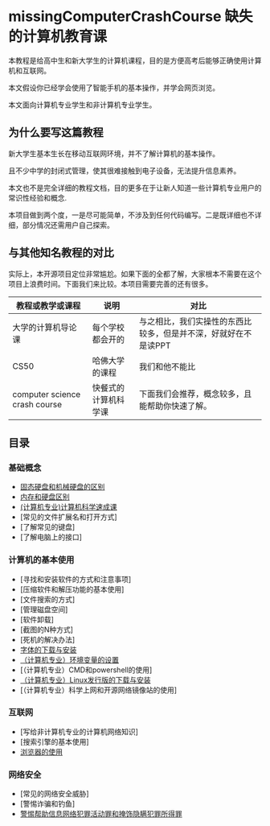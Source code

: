 # missingComputerCrashCourse 缺失的计算机教育课
本教程是给高中生和新大学生的计算机课程，目的是方便高考后能够正确使用计算机和互联网。

本文假设你已经学会使用了智能手机的基本操作，并学会网页浏览。

本文面向计算机专业学生和非计算机专业学生。

## 为什么要写这篇教程
新大学生基本生长在移动互联网环境，并不了解计算机的基本操作。

且不少中学的封闭式管理，使其很难接触到电子设备，无法提升信息素养。

本文也不是完全详细的教程文档，目的更多在于让新人知道一些计算机专业用户的常识性经验和概念.

本项目做到两个度，一是尽可能简单，不涉及到任何代码编写。二是既详细也不详细，部分情况还需用户自己探索。

## 与其他知名教程的对比

实际上，本开源项目定位非常尴尬。如果下面的全都了解，大家根本不需要在这个项目上浪费时间。下面我们来比较。本项目需要完善的还有很多。


| 教程或教学或课程   | 说明   | 对比      |
|--------------------------|-------------------|-------------------------------|
| 大学的计算机导论课      | 每个学校都会开的          | 与之相比，我们实操性的东西比较多，但是并不深，好就好在不是读PPT|
| CS50      | 哈佛大学的课程          | 我们和他不能比 |
| computer science crash course      | 快餐式的计算机科学课          | 下面我们会推荐，概念较多，且能帮助你快速了解。 |




## 目录

### 基础概念
* [固态硬盘和机械硬盘的区别](https://www.bilibili.com/video/BV1c54y1u73K/?spm_id_from=333.337.search-card.all.click)
* [内存和硬盘区别](https://github.com/mzdluo123/SurfingTutorial/blob/master/chap1/ram_disk.md)
* [(计算机专业)计算机科学速成课](https://www.bilibili.com/video/BV1EW411u7th/)
* [常见的文件扩展名和打开方式]
* [了解常见的键盘]
* [了解电脑上的接口]

### 计算机的基本使用
* [寻找和安装软件的方式和注意事项]
* [压缩软件和解压功能的基本使用]
* [文件搜索的方式]
* [管理磁盘空间]
* [软件卸载]
* [截图的N种方式]
* [死机的解决办法]
* [字体的下载与安装](./ch2/字体的下载与安装.md)
* [（计算机专业）环境变量的设置](./ch2/环境变量的使用.md)
* [（计算机专业）CMD和powershell的使用]
* [（计算机专业）Linux发行版的下载与安装](./ch2/linux发行版的下载与安装.md)
* [（计算机专业）科学上网和开源网络镜像站的使用]

### 互联网
* [写给非计算机专业的计算机网络知识]
* [搜索引擎的基本使用]
* [浏览器的使用](./ch3/浏览器的使用.md)

### 网络安全
* [常见的网络安全威胁]
* [警惕诈骗和钓鱼]
* [警惕帮助信息网络犯罪活动罪和掩饰隐瞒犯罪所得罪](./ch4/警惕帮助信息网络犯罪活动罪和掩饰隐瞒犯罪所得罪.md)











